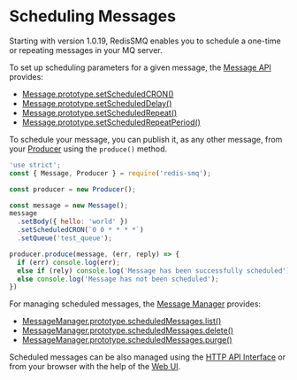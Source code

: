 # Scheduling Messages

Starting with version 1.0.19, RedisSMQ enables you to schedule a one-time or repeating messages in your MQ server.

To set up scheduling parameters for a given message, the [Message API](api/message.md) provides:

* [Message.prototype.setScheduledCRON()](api/message.md#messageprototypesetscheduledcron)
* [Message.prototype.setScheduledDelay()](api/message.md#messageprototypesetscheduleddelay)
* [Message.prototype.setScheduledRepeat()](api/message.md#messageprototypesetscheduledrepeat)
* [Message.prototype.setScheduledRepeatPeriod()](api/message.md#messageprototypesetscheduledrepeatperiod)

To schedule your message, you can publish it, as any other message, from your [Producer](api/producer.md#producerprototypeproduce) 
using the `produce()` method.

```javascript
'use strict';
const { Message, Producer } = require('redis-smq');

const producer = new Producer();

const message = new Message();
message
  .setBody({ hello: 'world' })
  .setScheduledCRON(`0 0 * * * *`)
  .setQueue('test_queue');

producer.produce(message, (err, reply) => {
  if (err) console.log(err);
  else if (rely) console.log('Message has been successfully scheduled');
  else console.log('Message has not been scheduled');
})
```

For managing scheduled messages, the [Message Manager](api/message-manager.md) provides:

* [MessageManager.prototype.scheduledMessages.list()](api/message-manager.md#list)
* [MessageManager.prototype.scheduledMessages.delete()](api/message-manager.md#delete)
* [MessageManager.prototype.scheduledMessages.purge()](api/message-manager.md#purge)

Scheduled messages can be also managed using the [HTTP API Interface](/docs/http-api.md) or from your browser with the help of the [Web UI](/docs/web-ui.md).